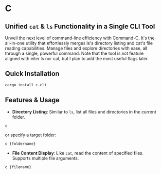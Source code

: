 # C
## Unified `cat` & `ls` Functionality in a Single CLI Tool

Unveil the next level of command-line efficiency with Command-C. It's the all-in-one utility that effortlessly merges ls's directory listing and cat's file reading capabilities. Manage files and explore directories with ease, all through a single, powerful command. Note that the tool is not feature aligned with eiter ls nor cat, but I plan to add the most useful flags later.

## Quick Installation

```bash
cargo install c-cli
```

## Features & Usage

* **Directory Listing**: Similar to `ls`, list all files and directories in the current folder.
```bash
c
```
or specify a target folder:
```bash
c {foldername}
```

* **File Content Display**: Like `cat`, read the content of specified files. Supports multiple file arguments.
```bash
c {filename}
```
